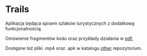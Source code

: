 # Trails
Aplikacja będąca spisem szlaków turystycznych z dodatkową funkcjonalnością.

Omówienie fragmentów kodu oraz przykłady działania w [pdf.](other/Sprawozdanie_151785.pdf)

Dostępne też pliki .mp4 oraz .apk w katalogu [other](other) repozytorium.
